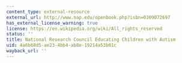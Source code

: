 ```yaml
---
content_type: external-resource
external_url: http://www.nap.edu/openbook.php?isbn=0309072697
has_external_license_warning: true
license: https://en.wikipedia.org/wiki/All_rights_reserved
status: ''
title: National Research Council Educating Children with Autism
uid: 4a6b68d5-ae23-4bb4-ab8e-19214a53b01c
wayback_url: ''
---
```

